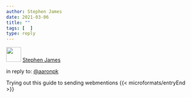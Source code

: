 ```yaml
---
author: Stephen James
date: 2021-03-06
title: ""
tags: [  ]
type: reply
---
```

<div class="u-author h-card">
  <img src="" class="u-photo" width="40">
  <a href="https://strandlines.blog" class="u-url p-name">Stephen James</a>
</div>
<p>in reply to: <a class="u-in-reply-to" href="https://aaronparecki.com/2018/06/30/11/your-first-webmention">@aaronpk</a></p>
<p class="e-content"> Trying out this guide to sending webmentions
{{< microformats/entryEnd >}}